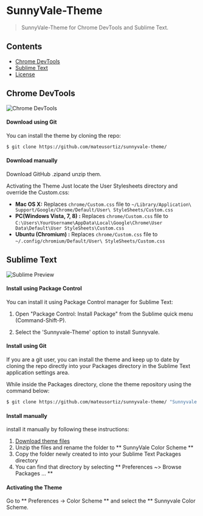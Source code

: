 # SunnyVale-Theme


> SunnyVale-Theme for Chrome DevTools and Sublime Text.

## Contents

* [Chrome DevTools](#chrome-devtools)
* [Sublime Text](#sublime-text)
* [License](LICENSE)

## Chrome DevTools

![Chrome DevTools](http://mateusortiz.github.io/sunnyvale-theme/assets/img/chrome.png)

#### Download using Git
You can install the theme by cloning the repo:
```sh
$ git clone https://github.com/mateusortiz/sunnyvale-theme/
```
#### Download manually
Download GitHub .zipand unzip them.

Activating the Theme
Just locate the User Stylesheets directory and override the Custom.css:

* **Mac OS X:** Replaces `chrome/Custom.css` file to `~/Library/Application\ Support/Google/Chrome/Default/User\ StyleSheets/Custom.css`
* **PC(Windows Vista, 7, 8) :** Replaces `chrome/Custom.css` file to `C:\Users\YourUsername\AppData\Local\Google\Chrome\User Data\Default\User StyleSheets\Custom.css`
* **Ubuntu (Chromium) :** Replaces `chrome/Custom.css` file to `~/.config/chromium/Default/User\ StyleSheets/Custom.css`


## Sublime Text

![Sublime Preview](http://mateusortiz.github.io/sunnyvale-theme/assets/img/sublime.png)

#### Install using Package Control
You can install it using Package Control manager for Sublime Text:

1. Open "Package Control: Install Package" from the Sublime quick menu (Command-Shift-P).

2. Select the 'Sunnyvale-Theme' option to install Sunnyvale. 

#### Install using Git
If you are a git user, you can install the theme and keep up to date by cloning the repo directly into your Packages directory in the Sublime Text application settings area.

While inside the Packages directory, clone the theme repository using the command below:

```sh
$ git clone https://github.com/mateusortiz/sunnyvale-theme/ "Sunnyvale Color Scheme"
```

#### Install manually
install it manually by following these instructions:

1. [Download theme files](https://github.com/mateusortiz/sunnyvale-theme/archive/master.zip)
2. Unzip the files and rename the folder to ** SunnyVale Color Scheme **
3. Copy the folder newly created to into your Sublime Text Packages directory
4. You can find that directory by selecting ** Preferences ~> Browse Packages ... **

#### Activating the Theme
Go to ** Preferences -> Color Scheme ** and select the ** Sunnyvale Color Scheme. 
